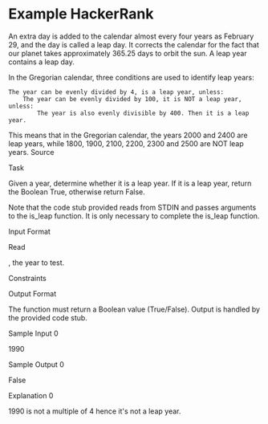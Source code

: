 # Example HackerRank
An extra day is added to the calendar almost every four years as February 29, and the day is called a leap day. It corrects the calendar for the fact that our planet takes approximately 365.25 days to orbit the sun. A leap year contains a leap day.

In the Gregorian calendar, three conditions are used to identify leap years:

    The year can be evenly divided by 4, is a leap year, unless:
        The year can be evenly divided by 100, it is NOT a leap year, unless:
            The year is also evenly divisible by 400. Then it is a leap year.

This means that in the Gregorian calendar, the years 2000 and 2400 are leap years, while 1800, 1900, 2100, 2200, 2300 and 2500 are NOT leap years. Source

Task

Given a year, determine whether it is a leap year. If it is a leap year, return the Boolean True, otherwise return False.

Note that the code stub provided reads from STDIN and passes arguments to the is_leap function. It is only necessary to complete the is_leap function.

Input Format

Read

, the year to test.

Constraints

Output Format

The function must return a Boolean value (True/False). Output is handled by the provided code stub.

Sample Input 0

1990

Sample Output 0

False

Explanation 0

1990 is not a multiple of 4 hence it's not a leap year. 
